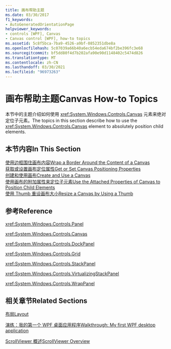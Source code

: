 ```yaml
---
title: 画布帮助主题
ms.date: 03/30/2017
f1_keywords:
- AutoGeneratedOrientationPage
helpviewer_keywords:
- controls [WPF], Canvas
- Canvas control [WPF], how-to topics
ms.assetid: 5c8f5bca-7ba9-4526-a9bf-0852351dbe8a
ms.openlocfilehash: 5c07039a66b40a6ecb54eda674bf2be396fc3e68
ms.sourcegitcommit: bf5dd80f4d7b202afa90e90d1148402c5474d826
ms.translationtype: MT
ms.contentlocale: zh-CN
ms.lasthandoff: 03/30/2021
ms.locfileid: "96973263"
---
```

# <a name="canvas-how-to-topics"></a><span data-ttu-id="974c4-102">画布帮助主题</span><span class="sxs-lookup"><span data-stu-id="974c4-102">Canvas How-to Topics</span></span>
<span data-ttu-id="974c4-103">本节中的主题介绍如何使用 <xref:System.Windows.Controls.Canvas> 元素来绝对定位子元素。</span><span class="sxs-lookup"><span data-stu-id="974c4-103">The topics in this section describe how to use the <xref:System.Windows.Controls.Canvas> element to absolutely position child elements.</span></span>  
  
## <a name="in-this-section"></a><span data-ttu-id="974c4-104">本节内容</span><span class="sxs-lookup"><span data-stu-id="974c4-104">In This Section</span></span>  
 [<span data-ttu-id="974c4-105">使用边框围住画布内容</span><span class="sxs-lookup"><span data-stu-id="974c4-105">Wrap a Border Around the Content of a Canvas</span></span>](how-to-wrap-a-border-around-the-content-of-a-canvas.md)  
 [<span data-ttu-id="974c4-106">获取或设置画布定位属性</span><span class="sxs-lookup"><span data-stu-id="974c4-106">Get or Set Canvas Positioning Properties</span></span>](how-to-get-or-set-canvas-positioning-properties.md)  
 [<span data-ttu-id="974c4-107">创建和使用画布</span><span class="sxs-lookup"><span data-stu-id="974c4-107">Create and Use a Canvas</span></span>](how-to-create-and-use-a-canvas.md)  
 [<span data-ttu-id="974c4-108">使用画布的附加属性来定位子元素</span><span class="sxs-lookup"><span data-stu-id="974c4-108">Use the Attached Properties of Canvas to Position Child Elements</span></span>](how-to-use-the-attached-properties-of-canvas-to-position-child-elements.md)  
 [<span data-ttu-id="974c4-109">使用 Thumb 重设画布大小</span><span class="sxs-lookup"><span data-stu-id="974c4-109">Resize a Canvas by Using a Thumb</span></span>](how-to-resize-a-canvas-by-using-a-thumb.md)  
  
## <a name="reference"></a><span data-ttu-id="974c4-110">参考</span><span class="sxs-lookup"><span data-stu-id="974c4-110">Reference</span></span>  
 <xref:System.Windows.Controls.Panel>  
  
 <xref:System.Windows.Controls.Canvas>  
  
 <xref:System.Windows.Controls.DockPanel>  
  
 <xref:System.Windows.Controls.Grid>  
  
 <xref:System.Windows.Controls.StackPanel>  
  
 <xref:System.Windows.Controls.VirtualizingStackPanel>  
  
 <xref:System.Windows.Controls.WrapPanel>  
  
## <a name="related-sections"></a><span data-ttu-id="974c4-111">相关章节</span><span class="sxs-lookup"><span data-stu-id="974c4-111">Related Sections</span></span>  
 [<span data-ttu-id="974c4-112">布局</span><span class="sxs-lookup"><span data-stu-id="974c4-112">Layout</span></span>](../advanced/layout.md)  
  
 [<span data-ttu-id="974c4-113">演练：我的第一个 WPF 桌面应用程序</span><span class="sxs-lookup"><span data-stu-id="974c4-113">Walkthrough: My first WPF desktop application</span></span>](../getting-started/walkthrough-my-first-wpf-desktop-application.md)  
  
 [<span data-ttu-id="974c4-114">ScrollViewer 概述</span><span class="sxs-lookup"><span data-stu-id="974c4-114">ScrollViewer Overview</span></span>](scrollviewer-overview.md)
